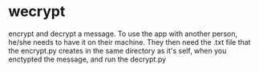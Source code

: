 # wecrypt
encrypt and decrypt a message.
To use the app with another person, he/she needs to have it on their machine. They then need the .txt file that the encrypt.py creates in the same directory as it's self, when you enctypted the message, and run the decrypt.py
